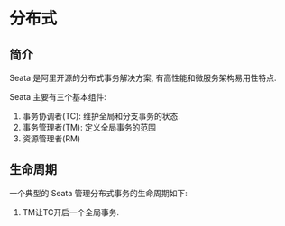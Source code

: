 # 分布式

## 简介

Seata 是阿里开源的分布式事务解决方案, 有高性能和微服务架构易用性特点.

Seata 主要有三个基本组件:
1. 事务协调者(TC): 维护全局和分支事务的状态.
2. 事务管理者(TM): 定义全局事务的范围
3. 资源管理者(RM)

## 生命周期

一个典型的 Seata 管理分布式事务的生命周期如下:
1. TM让TC开启一个全局事务. 